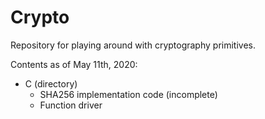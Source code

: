 # Crypto
Repository for playing around with cryptography primitives.

Contents as of May 11th, 2020:
  - C (directory)
    - SHA256 implementation code (incomplete)
    - Function driver
